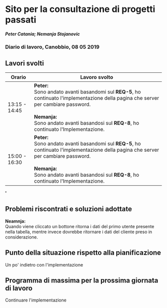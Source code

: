 # Sito per la consultazione di progetti passati  
##### Peter Catania; Nemanja Stojanovic
### Diario di lavoro, Canobbio, 08 05 2019

## Lavori svolti


|Orario        |Lavoro svolto                 |
|--------------|------------------------------|
| 13:15 - 14:45 | **Peter:**<br> Sono andato avanti basandomi sul **REQ-5**, ho continuato l'implementazione della pagina che server per cambiare password. <br><br>**Nemanja:**<br> Sono andato avanti basandosi sul **REQ-8**, ho continuato l'Implementazione. |
| 15:00 - 16:30 | **Peter:**<br> Sono andato avanti basandomi sul **REQ-5**, ho continuato l'implementazione della pagina che server per cambiare password. <br><br>**Nemanja:**<br> Sono andato avanti basandosi sul **REQ-8**, ho continuato l'Implementazione. |

˚
##  Problemi riscontrati e soluzioni adottate
**Neamnja:**<br> Quando viene cliccato un bottone ritorna i dati del primo utente presente nella tabella, mentre invece dovrebbe ritornare i dati del cliente preso in considerazione.

##  Punto della situazione rispetto alla pianificazione
Un po' indietro con l'implementazione

## Programma di massima per la prossima giornata di lavoro
Continuare l'implementazione
